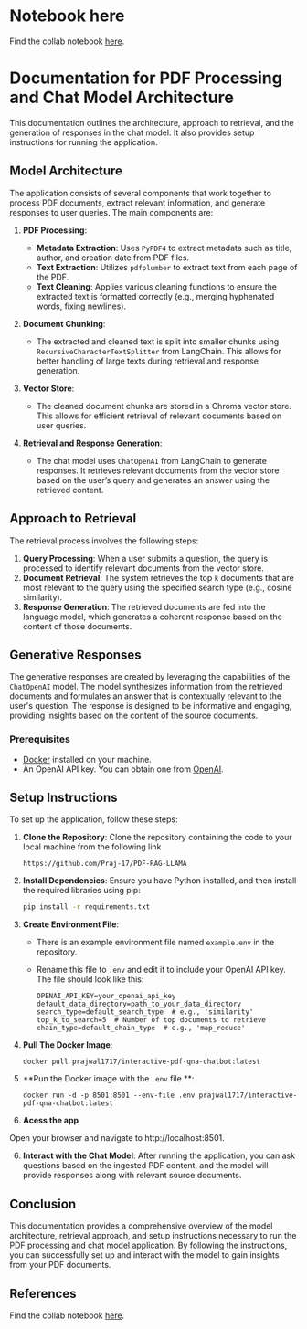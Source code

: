 # Notebook here
Find the collab notebook [here](https://colab.research.google.com/drive/1mCsG-fxhHmQtrZQjit0DfG9c_XoTT-At?usp=sharing).
# Documentation for PDF Processing and Chat Model Architecture

This documentation outlines the architecture, approach to retrieval, and the generation of responses in the chat model. It also provides setup instructions for running the application.

## Model Architecture

The application consists of several components that work together to process PDF documents, extract relevant information, and generate responses to user queries. The main components are:

1. **PDF Processing**:
   - **Metadata Extraction**: Uses `PyPDF4` to extract metadata such as title, author, and creation date from PDF files.
   - **Text Extraction**: Utilizes `pdfplumber` to extract text from each page of the PDF.
   - **Text Cleaning**: Applies various cleaning functions to ensure the extracted text is formatted correctly (e.g., merging hyphenated words, fixing newlines).

2. **Document Chunking**:
   - The extracted and cleaned text is split into smaller chunks using `RecursiveCharacterTextSplitter` from LangChain. This allows for better handling of large texts during retrieval and response generation.

3. **Vector Store**:
   - The cleaned document chunks are stored in a Chroma vector store. This allows for efficient retrieval of relevant documents based on user queries.

4. **Retrieval and Response Generation**:
   - The chat model uses `ChatOpenAI` from LangChain to generate responses. It retrieves relevant documents from the vector store based on the user’s query and generates an answer using the retrieved content.

## Approach to Retrieval

The retrieval process involves the following steps:

1. **Query Processing**: When a user submits a question, the query is processed to identify relevant documents from the vector store.
2. **Document Retrieval**: The system retrieves the top `k` documents that are most relevant to the query using the specified search type (e.g., cosine similarity).
3. **Response Generation**: The retrieved documents are fed into the language model, which generates a coherent response based on the content of those documents.

## Generative Responses

The generative responses are created by leveraging the capabilities of the `ChatOpenAI` model. The model synthesizes information from the retrieved documents and formulates an answer that is contextually relevant to the user's question. The response is designed to be informative and engaging, providing insights based on the content of the source documents.

### Prerequisites

- [Docker](https://www.docker.com/get-started) installed on your machine.
- An OpenAI API key. You can obtain one from [OpenAI](https://platform.openai.com/account/api-keys).

## Setup Instructions

To set up the application, follow these steps:

1. **Clone the Repository**: Clone the repository containing the code to your local machine from the following link

   ```
   https://github.com/Praj-17/PDF-RAG-LLAMA
   ```

2. **Install Dependencies**: Ensure you have Python installed, and then install the required libraries using pip:
   ```bash
   pip install -r requirements.txt
   ```

3. **Create Environment File**:
   - There is an example environment file named `example.env` in the repository. 
   - Rename this file to `.env` and edit it to include your OpenAI API key. The file should look like this:

     ```
     OPENAI_API_KEY=your_openai_api_key
     default_data_directory=path_to_your_data_directory
     search_type=default_search_type  # e.g., 'similarity'
     top_k_to_search=5  # Number of top documents to retrieve
     chain_type=default_chain_type  # e.g., 'map_reduce'
     ```

4. **Pull The Docker Image**:
   ```
   docker pull prajwal1717/interactive-pdf-qna-chatbot:latest
   ```
5. **Run the Docker image with the `.env` file **:
   ```
   docker run -d -p 8501:8501 --env-file .env prajwal1717/interactive-pdf-qna-chatbot:latest
   ``` 

5. **Acess the app**

Open your browser and navigate to http://localhost:8501.

6. **Interact with the Chat Model**: After running the application, you can ask questions based on the ingested PDF content, and the model will provide responses along with relevant source documents.

## Conclusion

This documentation provides a comprehensive overview of the model architecture, retrieval approach, and setup instructions necessary to run the PDF processing and chat model application. By following the instructions, you can successfully set up and interact with the model to gain insights from your PDF documents.

## References

Find the collab notebook [here](https://colab.research.google.com/drive/1mCsG-fxhHmQtrZQjit0DfG9c_XoTT-At?usp=sharing).